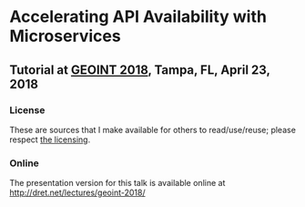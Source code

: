 # Accelerating API Availability with Microservices

## Tutorial at [GEOINT 2018](http://geoint2018.com/), Tampa, FL, April 23, 2018

### License

These are sources that I make available for others to read/use/reuse; please respect [the licensing](../LICENSE).


### Online

The presentation version for this talk is available online at http://dret.net/lectures/geoint-2018/
